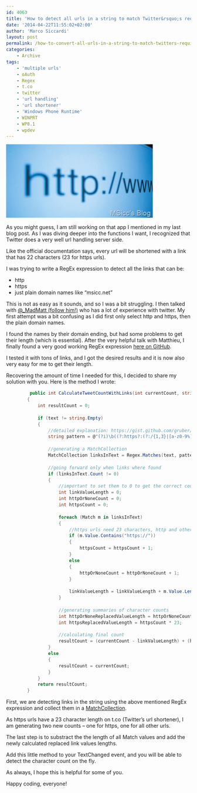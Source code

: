 ```yaml
---
id: 4063
title: 'How to detect all urls in a string to match Twitter&rsquo;s requirements (Windows 8(.1) and Windows Phone 8(.1))'
date: '2014-04-22T11:55:02+02:00'
author: 'Marco Siccardi'
layout: post
permalink: /how-to-convert-all-urls-in-a-string-to-match-twitters-requirements-windows-8-1-and-windows-phone-8-1/
categories:
    - Archive
tags:
    - 'multiple urls'
    - oAuth
    - Regex
    - t.co
    - twitter
    - 'url handling'
    - 'url shortener'
    - 'Windows Phone Runtime'
    - WINPRT
    - WP8.1
    - wpdev
---
```


![url](/assets/img/2014/04/url.jpg "url")

As you might guess, I am still working on that app I mentioned in my last blog post. As I was diving deeper into the functions I want, I recognized that Twitter does a very well url handling server side.

Like the official documentation says, every url will be shortened with a link that has 22 characters (23 for https urls).

I was trying to write a RegEx expression to detect all the links that can be:

- http
- https
- just plain domain names like “msicc.net”

This is not as easy as it sounds, and so I was a bit struggling. I then talked with [@\_MadMatt (follow him!)](https://twitter.com/MadMatt) who has a lot of experience with twitter. My first attempt was a bit confusing as I did first only select http and https, then the plain domain names.

I found the names by their domain ending, but had some problems to get their length (which is essential). After the very helpful talk with Matthieu, I finally found a very good working RegEx expression [here on GitHub](https://gist.github.com/gruber/8891611).

I tested it with tons of links, and I got the desired results and it is now also very easy for me to get their length.

Recovering the amount of time I needed for this, I decided to share my solution with you. Here is the method I wrote:

``` csharp
         public int CalculateTweetCountWithLinks(int currentCount, string text)
        {
            int resultCount = 0;

            if (text != string.Empty)
            {
                //detailed explanation: https://gist.github.com/gruber/8891611
                string pattern = @"(?i)\b((?:https?:(?:/{1,3}|[a-z0-9%])|[a-z0-9.\-]+[.](?:com|net|org|edu|gov|mil|aero|asia|biz|cat|coop|info|int|jobs|mobi|museum|name|post|pro|tel|travel|xxx|ac|ad|ae|af|ag|ai|al|am|an|ao|aq|ar|as|at|au|aw|ax|az|ba|bb|bd|be|bf|bg|bh|bi|bj|bm|bn|bo|br|bs|bt|bv|bw|by|bz|ca|cc|cd|cf|cg|ch|ci|ck|cl|cm|cn|co|cr|cs|cu|cv|cx|cy|cz|dd|de|dj|dk|dm|do|dz|ec|ee|eg|eh|er|es|et|eu|fi|fj|fk|fm|fo|fr|ga|gb|gd|ge|gf|gg|gh|gi|gl|gm|gn|gp|gq|gr|gs|gt|gu|gw|gy|hk|hm|hn|hr|ht|hu|id|ie|il|im|in|io|iq|ir|is|it|je|jm|jo|jp|ke|kg|kh|ki|km|kn|kp|kr|kw|ky|kz|la|lb|lc|li|lk|lr|ls|lt|lu|lv|ly|ma|mc|md|me|mg|mh|mk|ml|mm|mn|mo|mp|mq|mr|ms|mt|mu|mv|mw|mx|my|mz|na|nc|ne|nf|ng|ni|nl|no|np|nr|nu|nz|om|pa|pe|pf|pg|ph|pk|pl|pm|pn|pr|ps|pt|pw|py|qa|re|ro|rs|ru|rw|sa|sb|sc|sd|se|sg|sh|si|sj|Ja|sk|sl|sm|sn|so|sr|ss|st|su|sv|sx|sy|sz|tc|td|tf|tg|th|tj|tk|tl|tm|tn|to|tp|tr|tt|tv|tw|tz|ua|ug|uk|us|uy|uz|va|vc|ve|vg|vi|vn|vu|wf|ws|ye|yt|yu|za|zm|zw)/)(?:[^\s()<>{}\[\]]+|\([^\s()]*?\([^\s()]+\)[^\s()]*?\)|\([^\s]+?\))+(?:\([^\s()]*?\([^\s()]+\)[^\s()]*?\)|\([^\s]+?\)|[^\s`!()\[\]{};:'.,<>?«»“”‘’])|(?:(?<!@)[a-z0-9]+(?:[.\-][a-z0-9]+)*[.](?:com|net|org|edu|gov|mil|aero|asia|biz|cat|coop|info|int|jobs|mobi|museum|name|post|pro|tel|travel|xxx|ac|ad|ae|af|ag|ai|al|am|an|ao|aq|ar|as|at|au|aw|ax|az|ba|bb|bd|be|bf|bg|bh|bi|bj|bm|bn|bo|br|bs|bt|bv|bw|by|bz|ca|cc|cd|cf|cg|ch|ci|ck|cl|cm|cn|co|cr|cs|cu|cv|cx|cy|cz|dd|de|dj|dk|dm|do|dz|ec|ee|eg|eh|er|es|et|eu|fi|fj|fk|fm|fo|fr|ga|gb|gd|ge|gf|gg|gh|gi|gl|gm|gn|gp|gq|gr|gs|gt|gu|gw|gy|hk|hm|hn|hr|ht|hu|id|ie|il|im|in|io|iq|ir|is|it|je|jm|jo|jp|ke|kg|kh|ki|km|kn|kp|kr|kw|ky|kz|la|lb|lc|li|lk|lr|ls|lt|lu|lv|ly|ma|mc|md|me|mg|mh|mk|ml|mm|mn|mo|mp|mq|mr|ms|mt|mu|mv|mw|mx|my|mz|na|nc|ne|nf|ng|ni|nl|no|np|nr|nu|nz|om|pa|pe|pf|pg|ph|pk|pl|pm|pn|pr|ps|pt|pw|py|qa|re|ro|rs|ru|rw|sa|sb|sc|sd|se|sg|sh|si|sj|Ja|sk|sl|sm|sn|so|sr|ss|st|su|sv|sx|sy|sz|tc|td|tf|tg|th|tj|tk|tl|tm|tn|to|tp|tr|tt|tv|tw|tz|ua|ug|uk|us|uy|uz|va|vc|ve|vg|vi|vn|vu|wf|ws|ye|yt|yu|za|zm|zw)\b/?(?!@)))";

                //generating a MatchCollection
                MatchCollection linksInText = Regex.Matches(text, pattern, RegexOptions.Multiline);

                //going forward only when links where found
                if (linksInText.Count != 0)
                {
                    //important to set them to 0 to get the correct count
                    int linkValueLength = 0;
                    int httpOrNoneCount = 0;
                    int httpsCount = 0;

                    foreach (Match m in linksInText)
                    {
                        //https urls need 23 characters, http and others 22
                        if (m.Value.Contains("https://"))
                        {
                            httpsCount = httpsCount + 1;
                        }
                        else
                        {
                            httpOrNoneCount = httpOrNoneCount + 1;
                        }

                        linkValueLength = linkValueLength + m.Value.Length;
                    }

                    //generating summaries of character counts
                    int httpOrNoneReplacedValueLength = httpOrNoneCount * 22;
                    int httpsReplacedValueLength = httpsCount * 23;

                    //calculating final count
                    resultCount = (currentCount - linkValueLength) + (httpOrNoneReplacedValueLength + httpsReplacedValueLength);                    
                }
                else
                {
                    resultCount = currentCount;
                }
            }
            return resultCount;
        }
```
 
First, we are detecting links in the string using the above mentioned RegEx expression and collect them in a [MatchCollection](https://msdn.microsoft.com/en-us/library/system.text.regularexpressions.matchcollection(v=vs.110).aspx).

As https urls have a 23 character length on t.co (Twitter’s url shortener), I am generating two new counts – one for https, one for all other urls.

The last step is to substract the the length of all Match values and add the newly calculated replaced link values lengths.

Add this little method to your TextChanged event, and you will be able to detect the character count on the fly.

As always, I hope this is helpful for some of you.

Happy coding, everyone!